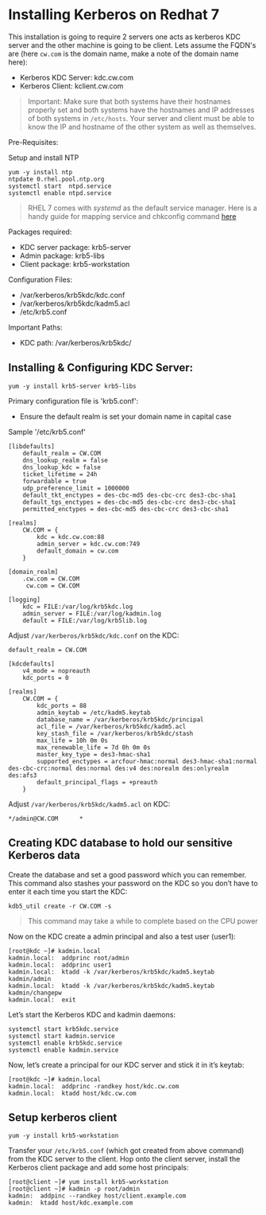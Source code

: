 # Installing Kerberos on Redhat 7

This installation is going to require 2 servers one acts as kerberos KDC server
and the other machine is going to be client. Lets assume the FQDN's are (here
`cw.com` is the domain name, make a note of the domain name here):
  * Kerberos KDC Server: kdc.cw.com
  * Kerberos Client: kclient.cw.com

> Important: Make sure that both systems have their hostnames properly set and
> both systems have the hostnames and IP addresses of both systems in
> `/etc/hosts`. Your server and client must be able to know the IP and hostname
> of the other system as well as themselves.

Pre-Requisites:

Setup and install NTP

```
yum -y install ntp
ntpdate 0.rhel.pool.ntp.org
systemctl start  ntpd.service
systemctl enable ntpd.service
```

> RHEL 7 comes with *systemd* as the default service manager. Here is a handy
> guide for mapping service and chkconfig command [here](http://fedoraproject.org/wiki/SysVinit_to_Systemd_Cheatsheet)

Packages required:
  * KDC server package: krb5-server
  * Admin package: krb5-libs
  * Client package: krb5-workstation

Configuration Files:
  * /var/kerberos/krb5kdc/kdc.conf
  * /var/kerberos/krb5kdc/kadm5.acl
  * /etc/krb5.conf

Important Paths:
  * KDC path: /var/kerberos/krb5kdc/

## Installing & Configuring KDC Server:

```
yum -y install krb5-server krb5-libs
```

Primary configuration file is 'krb5.conf':
  * Ensure the default realm is set your domain name in capital case

Sample '/etc/krb5.conf'

```
[libdefaults]
    default_realm = CW.COM
    dns_lookup_realm = false
    dns_lookup_kdc = false
    ticket_lifetime = 24h
    forwardable = true
    udp_preference_limit = 1000000
    default_tkt_enctypes = des-cbc-md5 des-cbc-crc des3-cbc-sha1
    default_tgs_enctypes = des-cbc-md5 des-cbc-crc des3-cbc-sha1
    permitted_enctypes = des-cbc-md5 des-cbc-crc des3-cbc-sha1

[realms]
    CW.COM = {
        kdc = kdc.cw.com:88
        admin_server = kdc.cw.com:749
        default_domain = cw.com
    }

[domain_realm]
    .cw.com = CW.COM
     cw.com = CW.COM

[logging]
    kdc = FILE:/var/log/krb5kdc.log
    admin_server = FILE:/var/log/kadmin.log
    default = FILE:/var/log/krb5lib.log
```

Adjust `/var/kerberos/krb5kdc/kdc.conf` on the KDC:

```
default_realm = CW.COM

[kdcdefaults]
    v4_mode = nopreauth
    kdc_ports = 0

[realms]
    CW.COM = {
        kdc_ports = 88
        admin_keytab = /etc/kadm5.keytab
        database_name = /var/kerberos/krb5kdc/principal
        acl_file = /var/kerberos/krb5kdc/kadm5.acl
        key_stash_file = /var/kerberos/krb5kdc/stash
        max_life = 10h 0m 0s
        max_renewable_life = 7d 0h 0m 0s
        master_key_type = des3-hmac-sha1
        supported_enctypes = arcfour-hmac:normal des3-hmac-sha1:normal des-cbc-crc:normal des:normal des:v4 des:norealm des:onlyrealm des:afs3
        default_principal_flags = +preauth
    }
```

Adjust `/var/kerberos/krb5kdc/kadm5.acl` on KDC:

```
*/admin@CW.COM	    *
```

## Creating KDC database to hold our sensitive Kerberos data

Create the database and set a good password which you can remember. This command
also stashes your password on the KDC so you don’t have to enter it each time
you start the KDC:

```
kdb5_util create -r CW.COM -s
```

> This command may take a while to complete based on the CPU power

Now on the KDC create a admin principal and also a test user (user1):

```
[root@kdc ~]# kadmin.local
kadmin.local:  addprinc root/admin
kadmin.local:  addprinc user1
kadmin.local:  ktadd -k /var/kerberos/krb5kdc/kadm5.keytab kadmin/admin
kadmin.local:  ktadd -k /var/kerberos/krb5kdc/kadm5.keytab kadmin/changepw
kadmin.local:  exit
```

Let’s start the Kerberos KDC and kadmin daemons:

```
systemctl start krb5kdc.service
systemctl start kadmin.service
systemctl enable krb5kdc.service
systemctl enable kadmin.service
```

Now, let’s create a principal for our KDC server and stick it in it’s keytab:

```
[root@kdc ~]# kadmin.local
kadmin.local:  addprinc -randkey host/kdc.cw.com
kadmin.local:  ktadd host/kdc.cw.com
```

## Setup kerberos client

```
yum -y install krb5-workstation
```

Transfer your `/etc/krb5.conf` (which got created from above command) from the
KDC server to the client. Hop onto the client server, install the Kerberos
client package and add some host principals:

```
[root@client ~]# yum install krb5-workstation
[root@client ~]# kadmin -p root/admin
kadmin:  addpinc --randkey host/client.example.com
kadmin:  ktadd host/kdc.example.com
```